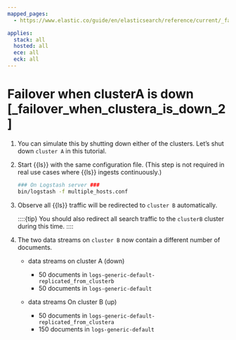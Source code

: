 ```yaml
---
mapped_pages:
  - https://www.elastic.co/guide/en/elasticsearch/reference/current/_failover_when_clustera_is_down_2.html

applies:
  stack: all
  hosted: all
  ece: all
  eck: all
---
```


# Failover when clusterA is down [_failover_when_clustera_is_down_2]

1. You can simulate this by shutting down either of the clusters. Let’s shut down `cluster A` in this tutorial.
2. Start {{ls}} with the same configuration file. (This step is not required in real use cases where {{ls}} ingests continuously.)

    ```sh
    ### On Logstash server ###
    bin/logstash -f multiple_hosts.conf
    ```

3. Observe all {{ls}} traffic will be redirected to `cluster B` automatically.

    ::::{tip} 
    You should also redirect all search traffic to the `clusterB` cluster during this time.
    ::::

4. The two data streams on `cluster B` now contain a different number of documents.

    * data streams on cluster A (down)

        * 50 documents in `logs-generic-default-replicated_from_clusterb`
        * 50 documents in `logs-generic-default`

    * data streams On cluster B (up)

        * 50 documents in `logs-generic-default-replicated_from_clustera`
        * 150 documents in `logs-generic-default`


